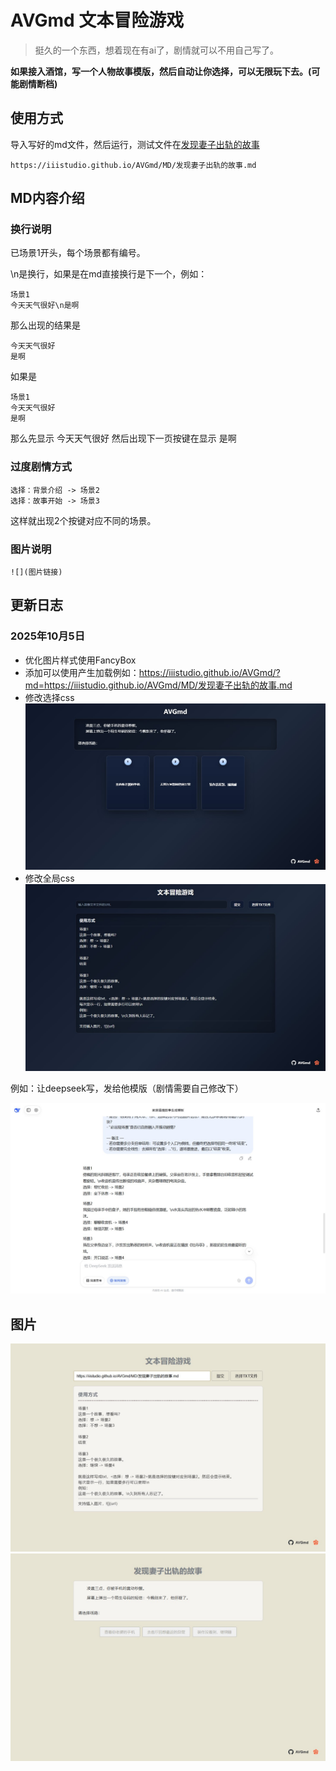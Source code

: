 # AVGmd 文本冒险游戏

> 挺久的一个东西，想着现在有ai了，剧情就可以不用自己写了。

**如果接入酒馆，写一个人物故事模版，然后自动让你选择，可以无限玩下去。(可能剧情断档)**

## 使用方式

导入写好的md文件，然后运行，测试文件在[发现妻子出轨的故事](./MD/发现妻子出轨的故事.md)

```
https://iiistudio.github.io/AVGmd/MD/发现妻子出轨的故事.md
```
## MD内容介绍
### 换行说明
已场景1开头，每个场景都有编号。

\n是换行，如果是在md直接换行是下一个，例如：
```
场景1
今天天气很好\n是啊
```
那么出现的结果是
```
今天天气很好
是啊
```
如果是
```
场景1
今天天气很好
是啊
```
那么先显示 今天天气很好 然后出现下一页按键在显示 是啊

### 过度剧情方式
```
选择：背景介绍 -> 场景2
选择：故事开始 -> 场景3
```
这样就出现2个按键对应不同的场景。

### 图片说明
```
![](图片链接)
```
## 更新日志
### 2025年10月5日
- 优化图片样式使用FancyBox
- 添加可以使用产生加载例如：https://iiistudio.github.io/AVGmd/?md=https://iiistudio.github.io/AVGmd/MD/发现妻子出轨的故事.md
- 修改选择css
![](./image/5.jpg)
- 修改全局css
![](./image/4.jpg)

例如：让deepseek写，发给他模版（剧情需要自己修改下）

![](./image/1.jpg)

## 图片

![](./image/2.jpg)
![](./image/3.jpg)
